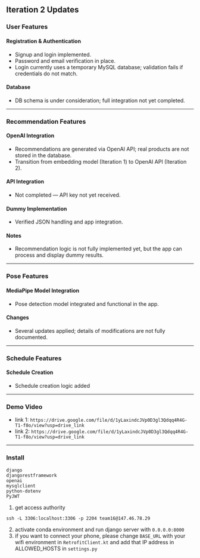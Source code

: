 ## Iteration 2 Updates

### User Features
#### Registration & Authentication
- Signup and login implemented.  
- Password and email verification in place.  
- Login currently uses a temporary MySQL database; validation fails if credentials do not match.
#### Database
- DB schema is under consideration; full integration not yet completed.

---

### Recommendation Features
#### OpenAI Integration
- Recommendations are generated via OpenAI API; real products are not stored in the database.  
- Transition from embedding model (Iteration 1) to OpenAI API (Iteration 2).
#### API Integration
- Not completed — API key not yet received.
#### Dummy Implementation
- Verified JSON handling and app integration.
#### Notes
- Recommendation logic is not fully implemented yet, but the app can process and display dummy results.

---

### Pose Features
#### MediaPipe Model Integration
- Pose detection model integrated and functional in the app.
#### Changes
- Several updates applied; details of modifications are not fully documented.

---

### Schedule Features
#### Schedule Creation
- Schedule creation logic added

---

### Demo Video
- link 1: `https://drive.google.com/file/d/1yLaxindcJVp0D3gl3Qdqq4R4G-T1-f8o/view?usp=drive_link`
- link 2: `https://drive.google.com/file/d/1yLaxindcJVp0D3gl3Qdqq4R4G-T1-f8o/view?usp=drive_link`

---

### Install
```
django
djangorestframework
openai
mysqlclient
python-dotenv
PyJWT
```

1. get access authority  
```
ssh -L 3306:localhost:3306 -p 2204 team16@147.46.78.29
```

2. activate conda environment and run django server with `0.0.0.0:8000`  
3. if you want to connect your phone, please change `BASE_URL` with your wifi environment in `RetrofitClient.kt`
   and add that IP address in ALLOWED_HOSTS in `settings.py`  
